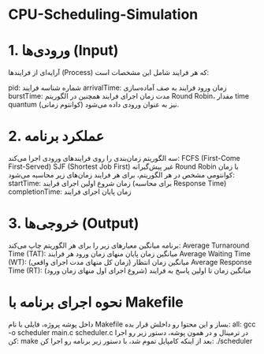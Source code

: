 # CPU-Scheduling-Simulation
# 1. ورودی‌ها (Input)
آرایه‌ای از فرایندها (Process) که هر فرایند شامل این مشخصات است:

pid: شماره شناسه فرایند
arrivalTime: زمان ورود فرایند به صف آماده‌سازی
burstTime: مدت زمان اجرای فرایند
همچنین در الگوریتم Round Robin، مقدار time quantum (کوانتوم زمانی) نیز به عنوان ورودی داده می‌شود.
# 2. عملکرد برنامه
سه الگوریتم زمان‌بندی را روی فرایندهای ورودی اجرا می‌کند:
FCFS (First-Come First-Served)
SJF (Shortest Job First) غیر پیش‌گیرانه
Round Robin با زمان کوانتومی مشخص
در هر الگوریتم، برای هر فرایند زمان‌های زیر محاسبه می‌شود:
startTime: زمان شروع اولین اجرای فرایند (برای محاسبه Response Time)
completionTime: زمان پایان اجرای فرایند
# 3. خروجی‌ها (Output)
برنامه میانگین معیارهای زیر را برای هر الگوریتم چاپ می‌کند:
Average Turnaround Time (TAT): میانگین زمان پایان منهای زمان ورود هر فرایند
Average Waiting Time (WT): میانگین زمان انتظار (زمان کل منهای مدت اجرای واقعی)
Average Response Time (RT): میانگین زمان تا اولین پاسخ به فرایند (شروع اجرای اول منهای زمان ورود)

# نحوه اجرای برنامه با Makefile
داخل پوشه پروژه، فایلی با نام Makefile بساز و این محتوا رو داخلش قرار بده:
all:
	gcc -o scheduler main.c scheduler.c
در ترمینال و در همون پوشه، دستور زیر رو اجرا کن:
make
بعد از اینکه کامپایل تموم شد، با دستور زیر برنامه رو اجرا کن:
./scheduler

